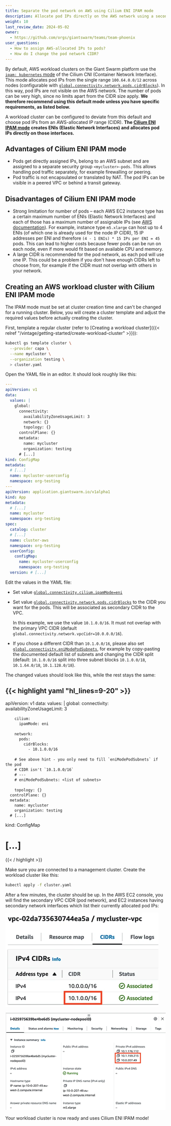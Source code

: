 ```yaml
---
title: Separate the pod network on AWS using Cilium ENI IPAM mode
description: Allocate pod IPs directly on the AWS network using a second VPC CIDR with separate security group and subnets.
weight: 10
last_review_date: 2024-05-02
owner:
  - https://github.com/orgs/giantswarm/teams/team-phoenix
user_questions:
  - How to assign AWS-allocated IPs to pods?
  - How do I change the pod network CIDR?
---
```


By default, AWS workload clusters on the Giant Swarm platform use the [`ipam: kubernetes` mode](https://docs.cilium.io/en/latest/network/concepts/ipam/kubernetes/) of the Cilium CNI (Container Network Interface). This mode allocates pod IPs from the single range `100.64.0.0/12` across nodes (configurable with [`global.connectivity.network.pods.cidrBlocks`](https://github.com/giantswarm/cluster-aws/tree/main/helm/cluster-aws#connectivity)). In this way, pod IPs are not visible on the AWS network. The number of pods can be very high, since no limits apart from the CIDR size apply. **We therefore recommend using this default mode unless you have specific requirements, as listed below.**

A workload cluster can be configured to deviate from this default and choose pod IPs from an AWS-allocated IP range (CIDR). **The [Cilium ENI IPAM mode](https://docs.cilium.io/en/latest/network/concepts/ipam/eni/) creates ENIs (Elastic Network Interfaces) and allocates pod IPs directly on those interfaces.**

## Advantages of Cilium ENI IPAM mode

- Pods get directly assigned IPs, belong to an AWS subnet and are assigned to a separate security group `<mycluster>-pods`. This allows handling pod traffic separately, for example firewalling or peering.
- Pod traffic is not encapsulated or translated by NAT. The pod IPs can be visible in a peered VPC or behind a transit gateway.

## Disadvantages of Cilium ENI IPAM mode

- Strong limitation for number of pods – each AWS EC2 instance type has a certain maximum number of ENIs (Elastic Network Interfaces) and each of those has a maximum number of assignable IPs (see [AWS documentation](https://docs.aws.amazon.com/AWSEC2/latest/UserGuide/using-eni.html#AvailableIpPerENI)). For example, instance type `m5.xlarge` can host up to 4 ENIs (of which one is already used for the node IP CIDR), 15 IP addresses per ENI and therefore `(4 - 1 ENIs) * 15 IPs per ENI = 45` pods. This can lead to higher costs because fewer pods can be run on each node, even if more would fit based on available CPU and memory.
- A large CIDR is recommended for the pod network, as each pod will use one IP. This could be a problem if you don't have enough CIDRs left to choose from, for example if the CIDR must not overlap with others in your network.

## Creating an AWS workload cluster with Cilium ENI IPAM mode

The IPAM mode must be set at cluster creation time and can't be changed for a running cluster. Below, you will create a cluster template and adjust the required values before actually creating the cluster.

First, template a regular cluster (refer to [Creating a workload cluster]({{< relref "/vintage/getting-started/create-workload-cluster" >}})):

```sh
kubectl gs template cluster \
  --provider capa \
  --name mycluster \
  --organization testing \
  > cluster.yaml
```

Open the YAML file in an editor. It should look roughly like this:

```yaml
---
apiVersion: v1
data:
  values: |
    global:
      connectivity:
        availabilityZoneUsageLimit: 3
        network: {}
        topology: {}
      controlPlane: {}
      metadata:
        name: mycluster
        organization: testing
      # [...]
kind: ConfigMap
metadata:
  # [...]
  name: mycluster-userconfig
  namespace: org-testing
---
apiVersion: application.giantswarm.io/v1alpha1
kind: App
metadata:
  # [...]
  name: mycluster
  namespace: org-testing
spec:
  catalog: cluster
  # [...]
  name: cluster-aws
  namespace: org-testing
  userConfig:
    configMap:
      name: mycluster-userconfig
      namespace: org-testing
  version: # [...]
```

Edit the values in the YAML file:

- Set value [`global.connectivity.cilium.ipamMode=eni`](https://github.com/giantswarm/cluster-aws/blob/main/helm/cluster-aws/README.md#connectivity)
- Set value [`global.connectivity.network.pods.cidrBlocks`](https://github.com/giantswarm/cluster-aws/blob/main/helm/cluster-aws/README.md#connectivity) to the CIDR you want for the pods. This will be associated as secondary CIDR to the VPC.

  In this example, we use the value `10.1.0.0/16`. It must not overlap with the primary VPC CIDR (default `global.connectivity.network.vpcCidr=10.0.0.0/16`).
- If you chose a different CIDR than `10.1.0.0/16`, please also set [`global.connectivity.eniModePodSubnets`](https://github.com/giantswarm/cluster-aws/blob/main/helm/cluster-aws/README.md#connectivity), for example by copy-pasting the documented default list of subnets and changing the CIDR split (default: `10.1.0.0/16` split into three subnet blocks `10.1.0.0/18`, `10.1.64.0/18`, `10.1.128.0/18`).

The changed values should look like this, while the rest stays the same:

{{< highlight yaml "hl_lines=9-20" >}}
---
apiVersion: v1
data:
  values: |
    global:
      connectivity:
        availabilityZoneUsageLimit: 3

        cilium:
          ipamMode: eni

        network:
          pods:
            cidrBlocks:
              - 10.1.0.0/16

        # See above hint - you only need to fill `eniModePodSubnets` if the pod
        # CIDR isn't `10.1.0.0/16`
        # ---
        # eniModePodSubnets: <list of subnets>

        topology: {}
      controlPlane: {}
      metadata:
        name: mycluster
        organization: testing
      # [...]
kind: ConfigMap
# [...]
{{< / highlight >}}

Make sure you are connected to a management cluster. Create the workload cluster like this:

```sh
kubectl apply -f cluster.yaml
```

After a few minutes, the cluster should be up. In the AWS EC2 console, you will find the secondary VPC CIDR (pod network), and EC2 instances having secondary network interfaces which list their currently allocated pod IPs:

![Secondary VPC CIDR](aws-cilium-eni-mode-vpc-cidr.webp)

![EC2 instance, ENIs and assigned IPs](aws-cilium-eni-mode-instance.webp)

Your workload cluster is now ready and uses Cilium ENI IPAM mode!
